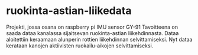 # ruokinta-astian-liikedata
Projekti, jossa osana on
raspberry pi
IMU sensor GY-91
Tavoitteena on saada dataa kanalassa sijaitsevan ruokinta-astian liikehdinnasta. 
Dataa aloitettiin keraamaan alunperin rottien liikehdinnan selvittamiseksi. Nyt dataa kerataan
kanojen aktiivisten ruokailu-aikojen selvittamiseksi.
